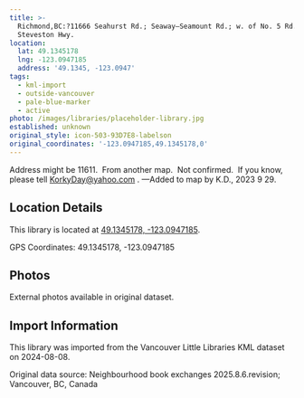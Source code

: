 ```yaml
---
title: >-
  Richmond,BC:?11666 Seahurst Rd.; Seaway—Seamount Rd.; w. of No. 5 Rd.; n. of
  Steveston Hwy.
location:
  lat: 49.1345178
  lng: -123.0947185
  address: '49.1345, -123.0947'
tags:
  - kml-import
  - outside-vancouver
  - pale-blue-marker
  - active
photo: /images/libraries/placeholder-library.jpg
established: unknown
original_style: icon-503-93D7E8-labelson
original_coordinates: '-123.0947185,49.1345178,0'
---
```

Address might be 11611.  From another map.  Not confirmed.  If you know, please tell KorkyDay@yahoo.com .
—Added to map by K.D., 2023 9 29.  

## Location Details

This library is located at [49.1345178, -123.0947185](https://www.google.com/maps?q=49.1345178,-123.0947185).

GPS Coordinates: 49.1345178, -123.0947185

## Photos

External photos available in original dataset.

## Import Information

This library was imported from the Vancouver Little Libraries KML dataset on 2024-08-08.

Original data source: Neighbourhood book exchanges 2025.8.6.revision; Vancouver, BC, Canada
